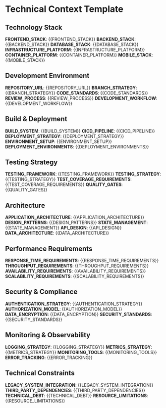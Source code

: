 # Technical Context Template

## Technology Stack
**FRONTEND_STACK**: {{FRONTEND_STACK}}
**BACKEND_STACK**: {{BACKEND_STACK}}
**DATABASE_STACK**: {{DATABASE_STACK}}
**INFRASTRUCTURE_PLATFORM**: {{INFRASTRUCTURE_PLATFORM}}
**CONTAINER_PLATFORM**: {{CONTAINER_PLATFORM}}
**MOBILE_STACK**: {{MOBILE_STACK}}

## Development Environment
**REPOSITORY_URL**: {{REPOSITORY_URL}}
**BRANCH_STRATEGY**: {{BRANCH_STRATEGY}}
**CODE_STANDARDS**: {{CODE_STANDARDS}}
**REVIEW_PROCESS**: {{REVIEW_PROCESS}}
**DEVELOPMENT_WORKFLOW**: {{DEVELOPMENT_WORKFLOW}}

## Build & Deployment
**BUILD_SYSTEM**: {{BUILD_SYSTEM}}
**CICD_PIPELINE**: {{CICD_PIPELINE}}
**DEPLOYMENT_STRATEGY**: {{DEPLOYMENT_STRATEGY}}
**ENVIRONMENT_SETUP**: {{ENVIRONMENT_SETUP}}
**DEPLOYMENT_ENVIRONMENTS**: {{DEPLOYMENT_ENVIRONMENTS}}

## Testing Strategy
**TESTING_FRAMEWORK**: {{TESTING_FRAMEWORK}}
**TESTING_STRATEGY**: {{TESTING_STRATEGY}}
**TEST_COVERAGE_REQUIREMENTS**: {{TEST_COVERAGE_REQUIREMENTS}}
**QUALITY_GATES**: {{QUALITY_GATES}}

## Architecture
**APPLICATION_ARCHITECTURE**: {{APPLICATION_ARCHITECTURE}}
**DESIGN_PATTERNS**: {{DESIGN_PATTERNS}}
**STATE_MANAGEMENT**: {{STATE_MANAGEMENT}}
**API_DESIGN**: {{API_DESIGN}}
**DATA_ARCHITECTURE**: {{DATA_ARCHITECTURE}}

## Performance Requirements
**RESPONSE_TIME_REQUIREMENTS**: {{RESPONSE_TIME_REQUIREMENTS}}
**THROUGHPUT_REQUIREMENTS**: {{THROUGHPUT_REQUIREMENTS}}
**AVAILABILITY_REQUIREMENTS**: {{AVAILABILITY_REQUIREMENTS}}
**SCALABILITY_REQUIREMENTS**: {{SCALABILITY_REQUIREMENTS}}

## Security & Compliance
**AUTHENTICATION_STRATEGY**: {{AUTHENTICATION_STRATEGY}}
**AUTHORIZATION_MODEL**: {{AUTHORIZATION_MODEL}}
**DATA_ENCRYPTION**: {{DATA_ENCRYPTION}}
**SECURITY_STANDARDS**: {{SECURITY_STANDARDS}}

## Monitoring & Observability
**LOGGING_STRATEGY**: {{LOGGING_STRATEGY}}
**METRICS_STRATEGY**: {{METRICS_STRATEGY}}
**MONITORING_TOOLS**: {{MONITORING_TOOLS}}
**ERROR_TRACKING**: {{ERROR_TRACKING}}

## Technical Constraints
**LEGACY_SYSTEM_INTEGRATION**: {{LEGACY_SYSTEM_INTEGRATION}}
**THIRD_PARTY_DEPENDENCIES**: {{THIRD_PARTY_DEPENDENCIES}}
**TECHNICAL_DEBT**: {{TECHNICAL_DEBT}}
**RESOURCE_LIMITATIONS**: {{RESOURCE_LIMITATIONS}}